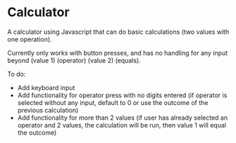 # Calculator

A calculator using Javascript that can do basic calculations (two values with one operation).

Currently only works with button presses, and has no handling for any input beyond (value 1) (operator) (value 2) (equals).

To do:
 - Add keyboard input
 - Add functionality for operator press with no digits entered (if operator is selected without any input, default to 0 or use the outcome of the previous calculation)
 - Add functionality for more than 2 values (if user has already selected an operator and 2 values, the calculation will be run, then value 1 will equal the outcome)